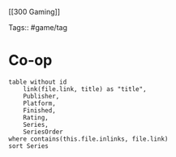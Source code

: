 [[300 Gaming]]

Tags:: #game/tag

# Co-op
```dataview
table without id
    link(file.link, title) as "title",
    Publisher,
	Platform,
	Finished,
	Rating,
	Series,
	SeriesOrder
where contains(this.file.inlinks, file.link)
sort Series
```